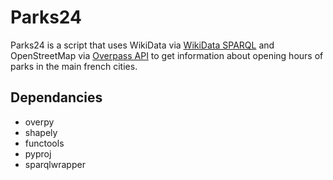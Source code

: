 # Parks24

Parks24 is a script that uses WikiData via [WikiData SPARQL](https://www.wikidata.org/wiki/Wikidata:Data_access) and OpenStreetMap via [Overpass API](https://wiki.openstreetmap.org/wiki/Overpass_API) to get information about opening hours of parks in the main french cities.

## Dependancies

* overpy
* shapely
* functools
* pyproj
* sparqlwrapper
